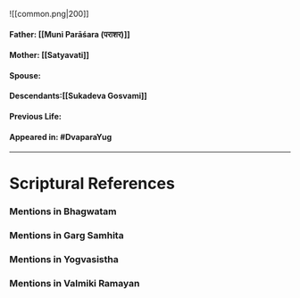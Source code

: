
![[common.png|200]]
#### Father: [[Muni Parāśara (पराशर)]]
#### Mother:  [[Satyavati]]
#### Spouse: 
#### Descendants:[[Sukadeva Gosvami]]
#### Previous Life:
#### Appeared in:  #DvaparaYug

---

# Scriptural References 
### Mentions in Bhagwatam

### Mentions in Garg Samhita

### Mentions in Yogvasistha

### Mentions in Valmiki Ramayan

